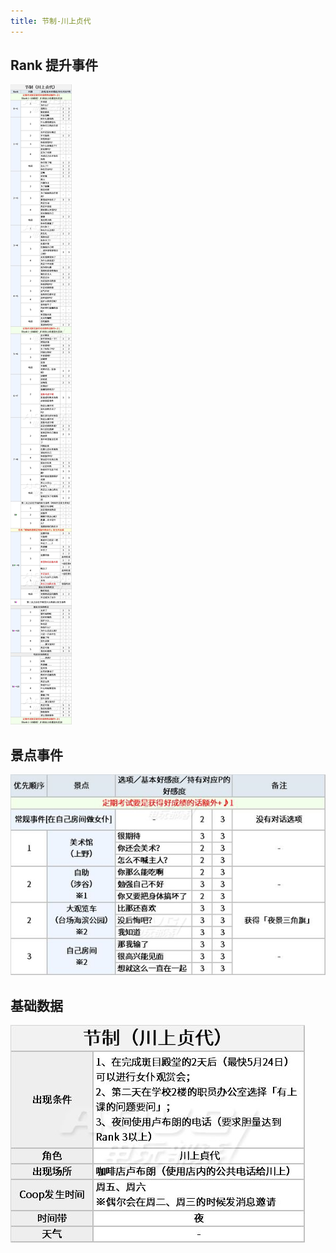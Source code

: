 ```yaml
---
title: 节制-川上贞代
---
```


## Rank 提升事件

![](./assets/20200303235607-4879-36891.jpg)

## 景点事件

![](./assets/20200303235607-5641-47092.jpg)

## 基础数据

![](./assets/20200303235607-8471-63895.jpg)
